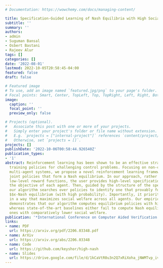 ```yaml
---
# Documentation: https://wowchemy.com/docs/managing-content/

title: Specification-Guided Learning of Nash Equilibria with High Social Welfare
subtitle: ''
summary: ''
authors:
- admin
- Suguman Bansal
- Osbert Bastani
- Rajeev Alur
tags: []
categories: []
date: '2022-08-01'
lastmod: 2022-10-05T20:58:45-04:00
featured: false
draft: false

# Featured image
# To use, add an image named `featured.jpg/png` to your page's folder.
# Focal points: Smart, Center, TopLeft, Top, TopRight, Left, Right, BottomLeft, Bottom, BottomRight.
image:
  caption: ''
  focal_point: ''
  preview_only: false

# Projects (optional).
#   Associate this post with one or more of your projects.
#   Simply enter your project's folder or file name without extension.
#   E.g. `projects = ["internal-project"]` references `content/project/deep-learning/index.md`.
#   Otherwise, set `projects = []`.
projects: []
publishDate: '2022-10-06T00:58:44.926540Z'
publication_types:
- '1'
abstract: Reinforcement learning has been shown to be an effective strategy for automatically
  training policies for challenging control problems. Focusing on non-cooperative
  multi-agent systems, we propose a novel reinforcement learning framework for training
  joint policies that form a Nash equilibrium. In our approach, rather than providing
  low-level reward functions, the user provides high-level specifications that encode
  the objective of each agent. Then, guided by the structure of the specifications,
  our algorithm searches over policies to identify one that provably forms an $$epsilon
  $$ϵ-Nash equilibrium (with high probability). Importantly, it prioritizes policies
  in a way that maximizes social welfare across all agents. Our empirical evaluation
  demonstrates that our algorithm computes equilibrium policies with high social welfare,
  whereas state-of-the-art baselines either fail to compute Nash equilibria or compute
  ones with comparatively lower social welfare.
publication: '*International Conference on Computer Aided Verification (CAV)*'
links:
- name: PDF
  url: https://arxiv.org/pdf/2206.03348.pdf
- name: ArXiv
  url: https://arxiv.org/abs/2206.03348
- name: Code
  url: https://github.com/keyshor/high-nash
- name: Slides
  url: https://drive.google.com/file/d/1kCaVtR0u3n2Q7xRiXoha_jNWMTvp_ivS/view?usp=sharing
---
```

